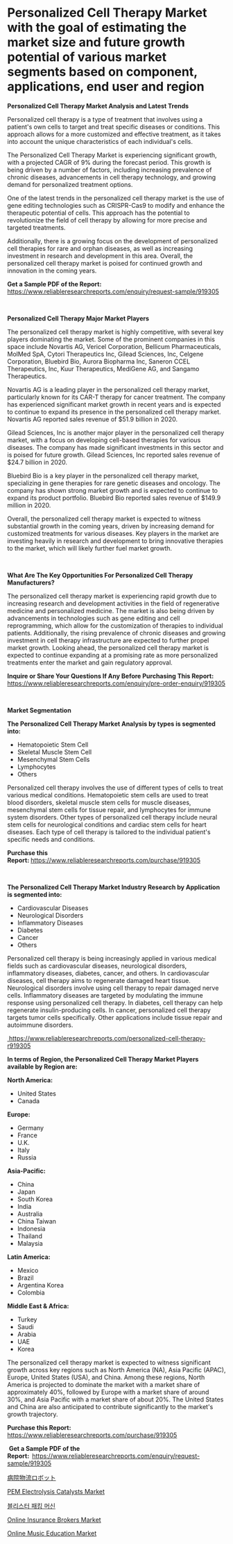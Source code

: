 <p><h1>Personalized Cell Therapy Market with the goal of estimating the market size and future growth potential of various market segments based on component, applications, end user and region</h1></p><p><strong>Personalized Cell Therapy Market Analysis and Latest Trends</strong></p>
<p><p>Personalized cell therapy is a type of treatment that involves using a patient's own cells to target and treat specific diseases or conditions. This approach allows for a more customized and effective treatment, as it takes into account the unique characteristics of each individual's cells.</p><p>The Personalized Cell Therapy Market is experiencing significant growth, with a projected CAGR of 9% during the forecast period. This growth is being driven by a number of factors, including increasing prevalence of chronic diseases, advancements in cell therapy technology, and growing demand for personalized treatment options.</p><p>One of the latest trends in the personalized cell therapy market is the use of gene editing technologies such as CRISPR-Cas9 to modify and enhance the therapeutic potential of cells. This approach has the potential to revolutionize the field of cell therapy by allowing for more precise and targeted treatments.</p><p>Additionally, there is a growing focus on the development of personalized cell therapies for rare and orphan diseases, as well as increasing investment in research and development in this area. Overall, the personalized cell therapy market is poised for continued growth and innovation in the coming years.</p></p>
<p><strong>Get a Sample PDF of the Report:&nbsp;</strong> <a href="https://www.reliableresearchreports.com/enquiry/request-sample/919305">https://www.reliableresearchreports.com/enquiry/request-sample/919305</a></p>
<p>&nbsp;</p>
<p><strong>Personalized Cell Therapy Major Market Players</strong></p>
<p><p>The personalized cell therapy market is highly competitive, with several key players dominating the market. Some of the prominent companies in this space include Novartis AG, Vericel Corporation, Bellicum Pharmaceuticals, MolMed SpA, Cytori Therapeutics Inc, Gilead Sciences, Inc, Celgene Corporation, Bluebird Bio, Aurora Biopharma Inc, Saneron CCEL Therapeutics, Inc, Kuur Therapeutics, MediGene AG, and Sangamo Therapeutics.</p><p>Novartis AG is a leading player in the personalized cell therapy market, particularly known for its CAR-T therapy for cancer treatment. The company has experienced significant market growth in recent years and is expected to continue to expand its presence in the personalized cell therapy market. Novartis AG reported sales revenue of $51.9 billion in 2020.</p><p>Gilead Sciences, Inc is another major player in the personalized cell therapy market, with a focus on developing cell-based therapies for various diseases. The company has made significant investments in this sector and is poised for future growth. Gilead Sciences, Inc reported sales revenue of $24.7 billion in 2020.</p><p>Bluebird Bio is a key player in the personalized cell therapy market, specializing in gene therapies for rare genetic diseases and oncology. The company has shown strong market growth and is expected to continue to expand its product portfolio. Bluebird Bio reported sales revenue of $149.9 million in 2020.</p><p>Overall, the personalized cell therapy market is expected to witness substantial growth in the coming years, driven by increasing demand for customized treatments for various diseases. Key players in the market are investing heavily in research and development to bring innovative therapies to the market, which will likely further fuel market growth.</p></p>
<p>&nbsp;</p>
<p><strong>What Are The Key Opportunities For Personalized Cell Therapy Manufacturers?</strong></p>
<p><p>The personalized cell therapy market is experiencing rapid growth due to increasing research and development activities in the field of regenerative medicine and personalized medicine. The market is also being driven by advancements in technologies such as gene editing and cell reprogramming, which allow for the customization of therapies to individual patients. Additionally, the rising prevalence of chronic diseases and growing investment in cell therapy infrastructure are expected to further propel market growth. Looking ahead, the personalized cell therapy market is expected to continue expanding at a promising rate as more personalized treatments enter the market and gain regulatory approval.</p></p>
<p><strong>Inquire or Share Your Questions If Any Before Purchasing This Report:</strong> <a href="https://www.reliableresearchreports.com/enquiry/pre-order-enquiry/919305">https://www.reliableresearchreports.com/enquiry/pre-order-enquiry/919305</a></p>
<p>&nbsp;</p>
<p><strong>Market Segmentation</strong></p>
<p><strong>The Personalized Cell Therapy Market Analysis by types is segmented into:</strong></p>
<p><ul><li>Hematopoietic Stem Cell</li><li>Skeletal Muscle Stem Cell</li><li>Mesenchymal Stem Cells</li><li>Lymphocytes</li><li>Others</li></ul></p>
<p><p>Personalized cell therapy involves the use of different types of cells to treat various medical conditions. Hematopoietic stem cells are used to treat blood disorders, skeletal muscle stem cells for muscle diseases, mesenchymal stem cells for tissue repair, and lymphocytes for immune system disorders. Other types of personalized cell therapy include neural stem cells for neurological conditions and cardiac stem cells for heart diseases. Each type of cell therapy is tailored to the individual patient's specific needs and conditions.</p></p>
<p><strong>Purchase this Report:&nbsp;</strong><a href="https://www.reliableresearchreports.com/purchase/919305">https://www.reliableresearchreports.com/purchase/919305</a></p>
<p>&nbsp;</p>
<p><strong>The Personalized Cell Therapy Market Industry Research by Application is segmented into:</strong></p>
<p><ul><li>Cardiovascular Diseases</li><li>Neurological Disorders</li><li>Inflammatory Diseases</li><li>Diabetes</li><li>Cancer</li><li>Others</li></ul></p>
<p><p>Personalized cell therapy is being increasingly applied in various medical fields such as cardiovascular diseases, neurological disorders, inflammatory diseases, diabetes, cancer, and others. In cardiovascular diseases, cell therapy aims to regenerate damaged heart tissue. Neurological disorders involve using cell therapy to repair damaged nerve cells. Inflammatory diseases are targeted by modulating the immune response using personalized cell therapy. In diabetes, cell therapy can help regenerate insulin-producing cells. In cancer, personalized cell therapy targets tumor cells specifically. Other applications include tissue repair and autoimmune disorders.</p></p>
<p><a href="https://www.reliableresearchreports.com/personalized-cell-therapy-r919305">&nbsp;https://www.reliableresearchreports.com/personalized-cell-therapy-r919305</a></p>
<p><strong>In terms of Region, the Personalized Cell Therapy Market Players available by Region are:</strong></p>
<p>
    <p> <strong> North America: </strong>
        <ul>
            <li>United States</li>
            <li>Canada</li>
        </ul>
        </p> 
    <p> <strong> Europe: </strong>
        <ul>
            <li>Germany</li>
            <li>France</li>
            <li>U.K.</li>
            <li>Italy</li>
            <li>Russia</li>
        </ul>
        </p> 
    <p> <strong> Asia-Pacific: </strong>
        <ul>
            <li>China</li>
            <li>Japan</li>
            <li>South Korea</li>
            <li>India</li>
            <li>Australia</li>
            <li>China Taiwan</li>
            <li>Indonesia</li>
            <li>Thailand</li>
            <li>Malaysia</li>
        </ul>
        </p> 
    <p> <strong> Latin America: </strong>
        <ul>
            <li>Mexico</li>
            <li>Brazil</li>
            <li>Argentina Korea</li>
            <li>Colombia</li>
        </ul>
        </p> 
    <p> <strong> Middle East & Africa: </strong>
        <ul>
            <li>Turkey</li>
            <li>Saudi</li>
            <li>Arabia</li>
            <li>UAE</li>
            <li>Korea</li>
        </ul>
    </p>
    </p>
<p><p>The personalized cell therapy market is expected to witness significant growth across key regions such as North America (NA), Asia Pacific (APAC), Europe, United States (USA), and China. Among these regions, North America is projected to dominate the market with a market share of approximately 40%, followed by Europe with a market share of around 30%, and Asia Pacific with a market share of about 20%. The United States and China are also anticipated to contribute significantly to the market's growth trajectory.</p></p>
<p><strong>Purchase this Report: </strong><a href="https://www.reliableresearchreports.com/purchase/919305">https://www.reliableresearchreports.com/purchase/919305</a></p>
<p>&nbsp;<strong>Get a Sample PDF of the Report:&nbsp;&nbsp;</strong><a href="https://www.reliableresearchreports.com/enquiry/request-sample/919305">https://www.reliableresearchreports.com/enquiry/request-sample/919305</a></p>
<p><strong></strong></p>
<p><p><a href="https://medium.com/@jonathandavies84/%E7%97%85%E9%99%A2%E3%83%AD%E3%82%B8%E3%82%B9%E3%83%86%E3%82%A3%E3%82%AF%E3%82%B9-%E3%83%AD%E3%83%9C%E3%83%83%E3%83%88%E3%81%AE%E5%B8%82%E5%A0%B4%E3%82%B7%E3%82%A7%E3%82%A2%E3%81%AE%E9%80%B2%E5%8C%96%E3%81%A8%E5%B8%82%E5%A0%B4%E6%88%90%E9%95%B7%E3%83%88%E3%83%AC%E3%83%B3%E3%83%89-2024%E5%B9%B4%E3%81%8B%E3%82%892031%E5%B9%B4%E3%81%BE%E3%81%A7-c788ffe9ed44">病院物流ロボット</a></p><p><a href="https://issuu.com/reportprime-2/docs/pem-electrolysis-catalysts-market-size-2030.pptx">PEM Electrolysis Catalysts Market</a></p><p><a href="https://medium.com/@deborahward03/%EB%B8%94%EB%A6%AC%EC%8A%A4%ED%84%B0-%ED%8F%AC%EC%9E%A5-%EA%B8%B0%EA%B3%84-%EC%8B%9C%EC%9E%A5-%EB%B6%84%EC%84%9D-cagr-%EC%8B%9C%EC%9E%A5-%EC%84%B8%EB%B6%84%ED%99%94-%EB%B0%8F-%EA%B8%80%EB%A1%9C%EB%B2%8C-%EC%97%85%EA%B3%84-%EA%B0%9C%EC%9A%94-b703fcf36b40">블리스터 패킹 머신</a></p><p><a href="https://github.com/brenzgnarento/Market-Research-Report-List-2/blob/main/online-insurance-brokers-market.md">Online Insurance Brokers Market</a></p><p><a href="https://github.com/MyrtisWest1/Market-Research-Report-List-1/blob/main/online-music-education-market.md">Online Music Education Market</a></p></p>